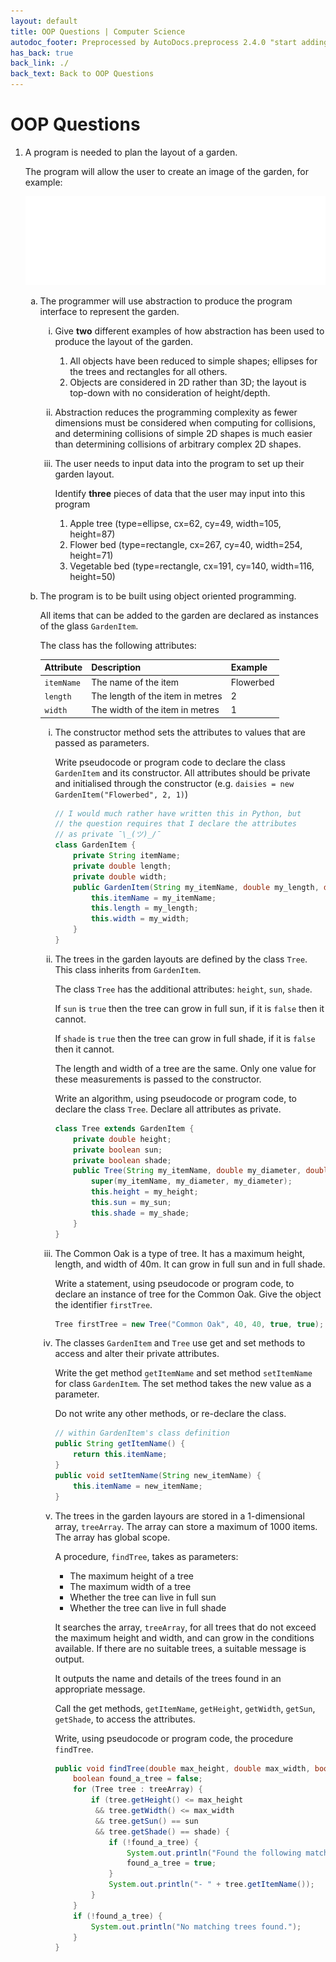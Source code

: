 ```yaml
---
layout: default
title: OOP Questions | Computer Science
autodoc_footer: Preprocessed by AutoDocs.preprocess 2.4.0 "start adding backlinks" ⓒ Starwort, 2020
has_back: true
back_link: ./
back_text: Back to OOP Questions
---
```


<style>
ol ol {
    list-style-type: lower-alpha;
}
ol ol ol {
    list-style-type: lower-roman;
}
ol ol ol ol {
    list-style-type: decimal;
}
li:empty {
   position: absolute !important;
   top: -9999px !important;
   left: -9999px !important;
}
</style>

# OOP Questions

1. A program is needed to plan the layout of a garden.

    The program will allow the user to create an image of the garden, for example:

    [![Example image](./oop_img_1.png)](./oop_img_1.png)

    1. The programmer will use abstraction to produce the program interface to represent the garden.
        1. Give **two** different examples of how abstraction has been used to produce the layout of the garden.
            1. All objects have been reduced to simple shapes; ellipses for the trees and rectangles for all others.
            2. Objects are considered in 2D rather than 3D; the layout is top-down with no consideration of height/depth.
        2. Abstraction reduces the programming complexity as fewer dimensions must be considered when computing for collisions, and determining collisions of simple 2D shapes is much easier than determining collisions of arbitrary complex 2D shapes.
        3. The user needs to input data into the program to set up their garden layout.

            Identify **three** pieces of data that the user may input into this program

            1. Apple tree (type=ellipse, cx=62, cy=49, width=105, height=87)
            2. Flower bed (type=rectangle, cx=267, cy=40, width=254, height=71)
            3. Vegetable bed (type=rectangle, cx=191, cy=140, width=116, height=50)
    2. The program is to be built using object oriented programming.

        All items that can be added to the garden are declared as instances of the glass `GardenItem`.

        The class has the following attributes:

        **Attribute** | **Description**                  | **Example**
        ------------- | -------------------------------- |------------
        `itemName`    | The name of the item             | Flowerbed
        `length`      | The length of the item in metres | 2
        `width`       | The width of the item in metres  | 1

        1. The constructor method sets the attributes to values that are passed as parameters.

            Write pseudocode or program code to declare the class `GardenItem` and its constructor. All attributes should be private and initialised through the constructor (e.g. `daisies = new GardenItem("Flowerbed", 2, 1)`)

            ```java
            // I would much rather have written this in Python, but
            // the question requires that I declare the attributes
            // as private ¯\_(ツ)_/¯
            class GardenItem {
                private String itemName;
                private double length;
                private double width;
                public GardenItem(String my_itemName, double my_length, double my_width) {
                    this.itemName = my_itemName;
                    this.length = my_length;
                    this.width = my_width;
                }
            }
            ```

        2. The trees in the garden layouts are defined by the class `Tree`. This class inherits from `GardenItem`.

            The class `Tree` has the additional attributes: `height`, `sun`, `shade`.

            If `sun` is `true` then the tree can grow in full sun, if it is `false` then it cannot.

            If `shade` is `true` then the tree can grow in full shade, if it is `false` then it cannot.

            The length and width of a tree are the same. Only one value for these measurements is passed to the constructor.

            Write an algorithm, using pseudocode or program code, to declare the class `Tree`. Declare all attributes as private.

            ```java
            class Tree extends GardenItem {
                private double height;
                private boolean sun;
                private boolean shade;
                public Tree(String my_itemName, double my_diameter, double my_height, boolean my_sun, boolean my_shade) {
                    super(my_itemName, my_diameter, my_diameter);
                    this.height = my_height;
                    this.sun = my_sun;
                    this.shade = my_shade;
                }
            }
            ```

        3. The Common Oak is a type of tree. It has a maximum height, length, and width of 40m. It can grow in full sun and in full shade.

            Write a statement, using pseudocode or program code, to declare an instance of tree for the Common Oak. Give the object the identifier `firstTree`.

            ```java
            Tree firstTree = new Tree("Common Oak", 40, 40, true, true);
            ```

        4. The classes `GardenItem` and `Tree` use get and set methods to access and alter their private attributes.

            Write the get method `getItemName` and set method `setItemName` for class `GardenItem`. The set method takes the new value as a parameter.

            Do not write any other methods, or re-declare the class.

            ```java
            // within GardenItem's class definition
            public String getItemName() {
                return this.itemName;
            }
            public void setItemName(String new_itemName) {
                this.itemName = new_itemName;
            }
            ```

        5. The trees in the garden layours are stored in a 1-dimensional array, `treeArray`. The array can store a maximum of 1000 items. The array has global scope.

            A procedure, `findTree`, takes as parameters:

            - The maximum height of a tree
            - The maximum width of a tree
            - Whether the tree can live in full sun
            - Whether the tree can live in full shade

            It searches the array, `treeArray`, for all trees that do not exceed the maximum height and width, and can grow in the conditions available. If there are no suitable trees, a suitable message is output.

            It outputs the name and details of the trees found in an appropriate message.

            Call the get methods, `getItemName`, `getHeight`, `getWidth`, `getSun`, `getShade`, to access the attributes.

            Write, using pseudocode or program code, the procedure `findTree`.

            ```java
            public void findTree(double max_height, double max_width, boolean sun, boolean shade) {
                boolean found_a_tree = false;
                for (Tree tree : treeArray) {
                    if (tree.getHeight() <= max_height
                     && tree.getWidth() <= max_width
                     && tree.getSun() == sun
                     && tree.getShade() == shade) {
                        if (!found_a_tree) {
                            System.out.println("Found the following matching trees:");
                            found_a_tree = true;
                        }
                        System.out.println("- " + tree.getItemName());
                    }
                }
                if (!found_a_tree) {
                    System.out.println("No matching trees found.");
                }
            }
            ```
